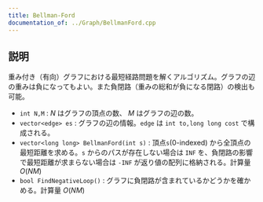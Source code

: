 ```yaml
---
title: Bellman-Ford
documentation_of: ../Graph/BellmanFord.cpp
---
```


## 説明

重み付き（有向）グラフにおける最短経路問題を解くアルゴリズム。グラフの辺の重みは負になってもよい。また負閉路（重みの総和が負になる閉路）の検出も可能。

- `int N,M` : $N$ はグラフの頂点の数、 $M$ はグラフの辺の数。
- `vector<edge> es` : グラフの辺の情報。`edge` は `int to,long long cost` で構成される。
- `vector<long long> BellmanFord(int s)` : 頂点`s`(0-indexed) から全頂点の最短距離を求める。`s` からのパスが存在しない場合は `INF` を、負閉路の影響で最短距離が求まらない場合は `-INF` が返り値の配列に格納される。計算量 $O(NM)$
- `bool FindNegativeLoop()` : グラフに負閉路が含まれているかどうかを確かめる。計算量 $O(NM)$
